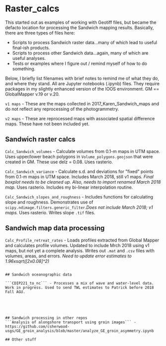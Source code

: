 # Raster_calcs
This started out as examples of working with Geotiff files, but became the defacto location for processing the Sandwich mapping results.
Basically, there are three types of files here:
* Scripts to process Sandwich raster data...many of which lead to useful final-ish products.
* Scripts to process other Sandwich data...again, many of which are useful analyses.
* Tests or examples where I figure out / remind myself of how to do something.

Below, I briefly list filenames with brief notes to remind me of what they do, and where they stand. All are Jupyter notebooks (.ipynb) files. They require packages in my slightly enhanced version of the IOOS environment. GM == GlobalMapper v.19 or v.20.

```v1 maps``` - These are the maps collected in 2017_Karen_Sandwich_maps and do not reflect any reprocessing of the photogrammetry.

```v2 maps``` - These are reprocessed maps with associated spatial difference maps. These have not been included yet.

## Sandwich raster calcs
```Calc_Sandwich_volumes``` - Calculate volumes from 0.1-m maps in UTM space. Uses upper/lower beach polygons in ```Volume_polygons.geojson``` that were created in GM. These use delz = 0.08. Uses rasterio.

```Calc_Sandwich_variance``` - Calculate s.d. and deviations for "fixed" points from 0.1-m maps in UTM space. Includes March 2018, still v1 maps. *Final boxplot needs to be cleaned up. Also, needs to import renamed March 2018 map.* Uses rasterio. Includes my bi-linear interpolation routine.

```Calc_Sandwich_slopes_and_roughness``` - Includes functions for calculating slope and roughness. Demonstrates use of `scipy.ndimage.filters.generic_filter`.*Does not include March 2018; v1 maps.* Uses rasterio. Writes slope `.tif` files.

## Sandwich map data processing
```Calc_Profile_retreat_rates``` - Loads profiles extracted from Global Mapper and calculates profile volumes. Updated to include Mrch 2018 using v1 maps, but not yet a complete analysis. Writes out `.mat` and `.csv` files with volumes, areas, and errors. *Need to update error estimates to 1.96xsqrt([2x0.08]^2)* 

```

## Sandwich oceanographic data

```CDIP221_to_nc``` - Processes a mix of wave and water-level data. Work in progress. Used to send TWL estimates to Patrick before 2018 Fall AGU.





## Sandwich processing in other repos
```Analysis of alongshore transport using groin images``` - https://github.com/csherwood-usgs/GE_groin_analysis/blob/master/analyze_GE_groin_asymmetry.ipynb

## Other stuff
